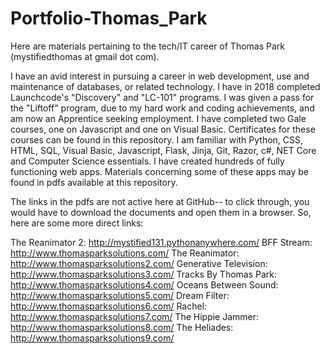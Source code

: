# Portfolio-Thomas_Park
Here are materials pertaining to the tech/IT career of Thomas Park (mystifiedthomas at gmail dot com).

I have an avid interest in pursuing a career in web development, use and maintenance of databases, or related technology. I have in 2018 completed Launchcode's "Discovery" and "LC-101" programs. I was given a pass for the "Liftoff" program, due to my hard work and coding achievements, and am now an Apprentice seeking employment. I have completed two Gale courses, one on Javascript and one on Visual Basic. Certificates for these courses can be found in this repository. I am familiar with Python, CSS, HTML, SQL, Visual Basic, Javascript, Flask, Jinja, Git, Razor, c#, NET Core and Computer Science essentials. I have created hundreds of fully functioning web apps. Materials concerning some of these apps may be found in pdfs available at this repository.

The links in the pdfs are not active here at GitHub-- to click through, you would have to download the documents and open them in a browser. So, here are some more direct links:

The Reanimator 2: http://mystified131.pythonanywhere.com/
BFF Stream: http://www.thomasparksolutions.com/
The Reanimator: http://www.thomasparksolutions2.com/
Generative Television: http://www.thomasparksolutions3.com/
Tracks By Thomas Park: http://www.thomasparksolutions4.com/
Oceans Between Sound: http://www.thomasparksolutions5.com/
Dream Filter: http://www.thomasparksolutions6.com/
Rachel: http://www.thomasparksolutions7.com/
The Hippie Jammer: http://www.thomasparksolutions8.com/
The Heliades: http://www.thomasparksolutions9.com/

